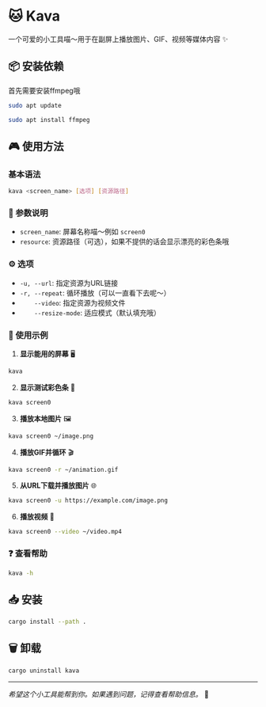 # 🐱 Kava

一个可爱的小工具喵～用于在副屏上播放图片、GIF、视频等媒体内容 ✨

## 📦 安装依赖

首先需要安装ffmpeg哦

```bash
sudo apt update
```

```bash
sudo apt install ffmpeg
```

## 🎮 使用方法

### 基本语法
```bash
kava <screen_name> [选项] [资源路径]
```

### 📝 参数说明
- `screen_name`: 屏幕名称喵～例如 `screen0`
- `resource`: 资源路径（可选），如果不提供的话会显示漂亮的彩色条哦

### ⚙️ 选项
- `-u, --url`: 指定资源为URL链接
- `-r, --repeat`: 循环播放（可以一直看下去呢～）
- `    --video`: 指定资源为视频文件
- `    --resize-mode`: 适应模式（默认填充哦）

### 🎯 使用示例

1. **显示能用的屏幕** 🖥️
```bash
kava
```

2. **显示测试彩色条** 🌈
```bash
kava screen0
```

3. **播放本地图片** 🖼️
```bash
kava screen0 ~/image.png
```

4. **播放GIF并循环** 🎬
```bash
kava screen0 -r ~/animation.gif
```

5. **从URL下载并播放图片** 🌐
```bash
kava screen0 -u https://example.com/image.png
```

6. **播放视频** 🎥
```bash
kava screen0 --video ~/video.mp4
```

### ❓ 查看帮助
```bash
kava -h
```

## 📥 安装

```bash
cargo install --path .
```

## 🗑️ 卸载

```bash
cargo uninstall kava
```

---

*希望这个小工具能帮到你。如果遇到问题，记得查看帮助信息。* 🐾
